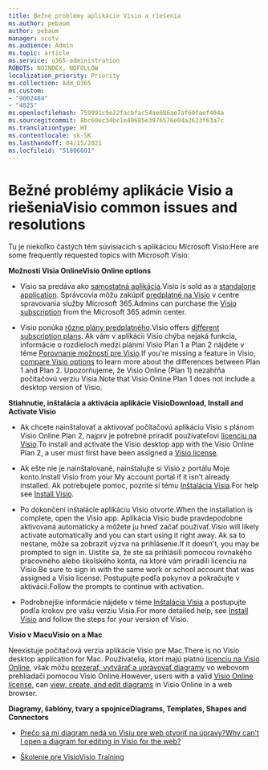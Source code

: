 ```yaml
---
title: Bežné problémy aplikácie Visio a riešenia
ms.author: pebaum
author: pebaum
manager: scotv
ms.audience: Admin
ms.topic: article
ms.service: o365-administration
ROBOTS: NOINDEX, NOFOLLOW
localization_priority: Priority
ms.collection: Adm_O365
ms.custom:
- "9002484"
- "4825"
ms.openlocfilehash: 759991c9e22facbfac54ae686ae7af60faef404a
ms.sourcegitcommit: 8bc60ec34bc1e40685e3976576e04a2623f63a7c
ms.translationtype: HT
ms.contentlocale: sk-SK
ms.lasthandoff: 04/15/2021
ms.locfileid: "51806601"
---
```

# <a name="visio-common-issues-and-resolutions"></a><span data-ttu-id="4d10b-102">Bežné problémy aplikácie Visio a riešenia</span><span class="sxs-lookup"><span data-stu-id="4d10b-102">Visio common issues and resolutions</span></span>

<span data-ttu-id="4d10b-103">Tu je niekoľko častých tém súvisiacich s aplikáciou Microsoft Visio:</span><span class="sxs-lookup"><span data-stu-id="4d10b-103">Here are some frequently requested topics with Microsoft Visio:</span></span>

<span data-ttu-id="4d10b-104">**Možnosti Visia Online**</span><span class="sxs-lookup"><span data-stu-id="4d10b-104">**Visio Online options**</span></span>

- <span data-ttu-id="4d10b-105">Visio sa predáva ako [samostatná aplikácia](https://products.office.com/visio/flowchart-software).</span><span class="sxs-lookup"><span data-stu-id="4d10b-105">Visio is sold as a [standalone application](https://products.office.com/visio/flowchart-software).</span></span> <span data-ttu-id="4d10b-106">Správcovia môžu zakúpiť [predplatné na Visio](https://docs.microsoft.com/alchemyinsights/purchase-visio-subscription) v centre spravovania služby Microsoft 365.</span><span class="sxs-lookup"><span data-stu-id="4d10b-106">Admins can purchase the [Visio subscription](https://docs.microsoft.com/alchemyinsights/purchase-visio-subscription) from the Microsoft 365 admin center.</span></span>

- <span data-ttu-id="4d10b-107">Visio ponúka [rôzne plány predplatného](https://products.office.com/visio/microsoft-visio-plans-and-pricing-compare-visio-options).</span><span class="sxs-lookup"><span data-stu-id="4d10b-107">Visio offers [different subscription plans](https://products.office.com/visio/microsoft-visio-plans-and-pricing-compare-visio-options).</span></span> <span data-ttu-id="4d10b-108">Ak vám v aplikácii Visio chýba nejaká funkcia, informácie o rozdieloch medzi plánmi Visio Plan 1 a Plan 2 nájdete v téme [Porovnanie možností pre Visio](https://products.office.com/visio/microsoft-visio-plans-and-pricing-compare-visio-options).</span><span class="sxs-lookup"><span data-stu-id="4d10b-108">If you're missing a feature in Visio, [compare Visio options](https://products.office.com/visio/microsoft-visio-plans-and-pricing-compare-visio-options) to learn more about the differences between Plan 1 and Plan 2.</span></span>  <span data-ttu-id="4d10b-109">Upozorňujeme, že Visio Online (Plan 1) nezahŕňa počítačovú verziu Visia.</span><span class="sxs-lookup"><span data-stu-id="4d10b-109">Note that Visio Online Plan 1 does not include a desktop version of Visio.</span></span>

<span data-ttu-id="4d10b-110">**Stiahnutie, inštalácia a aktivácia aplikácie Visio**</span><span class="sxs-lookup"><span data-stu-id="4d10b-110">**Download, Install and Activate Visio**</span></span>

- <span data-ttu-id="4d10b-111">Ak chcete nainštalovať a aktivovať počítačovú aplikáciu Visio s plánom Visio Online Plan 2, najprv je potrebné priradiť používateľovi [licenciu na Visio](https://docs.microsoft.com/microsoft-365/admin/add-users/add-users).</span><span class="sxs-lookup"><span data-stu-id="4d10b-111">To install and activate the Visio desktop app with the Visio Online Plan 2, a user must first have been assigned a [Visio license](https://docs.microsoft.com/microsoft-365/admin/add-users/add-users).</span></span>

- <span data-ttu-id="4d10b-112">Ak ešte nie je nainštalované, nainštalujte si Visio z portálu Moje konto.</span><span class="sxs-lookup"><span data-stu-id="4d10b-112">Install Visio from your My account portal if it isn't already installed.</span></span> <span data-ttu-id="4d10b-113">Ak potrebujete pomoc, pozrite si tému [Inštalácia Visia](https://support.office.com/article/f98f21e3-aa02-4827-9167-ddab5b025710).</span><span class="sxs-lookup"><span data-stu-id="4d10b-113">For help see [Install Visio](https://support.office.com/article/f98f21e3-aa02-4827-9167-ddab5b025710).</span></span>

- <span data-ttu-id="4d10b-114">Po dokončení inštalácie aplikáciu Visio otvorte.</span><span class="sxs-lookup"><span data-stu-id="4d10b-114">When the installation is complete, open the Visio app.</span></span> <span data-ttu-id="4d10b-115">Aplikácia Visio bude pravdepodobne aktivovaná automaticky a môžete ju hneď začať používať.</span><span class="sxs-lookup"><span data-stu-id="4d10b-115">Visio will likely activate automatically and you can start using it right away.</span></span> <span data-ttu-id="4d10b-116">Ak sa to nestane, môže sa zobraziť výzva na prihlásenie.</span><span class="sxs-lookup"><span data-stu-id="4d10b-116">If it doesn't, you may be prompted to sign in.</span></span> <span data-ttu-id="4d10b-117">Uistite sa, že ste sa prihlásili pomocou rovnakého pracovného alebo školského konta, na ktoré vám priradili licenciu na Visio.</span><span class="sxs-lookup"><span data-stu-id="4d10b-117">Be sure to sign in with the same work or school account that was assigned a Visio license.</span></span> <span data-ttu-id="4d10b-118">Postupujte podľa pokynov a pokračujte v aktivácii.</span><span class="sxs-lookup"><span data-stu-id="4d10b-118">Follow the prompts to continue with activation.</span></span>

- <span data-ttu-id="4d10b-119">Podrobnejšie informácie nájdete v téme [Inštalácia Visia](https://support.office.com/article/f98f21e3-aa02-4827-9167-ddab5b025710) a postupujte podľa krokov pre vašu verziu Visia.</span><span class="sxs-lookup"><span data-stu-id="4d10b-119">For more detailed help, see [Install Visio](https://support.office.com/article/f98f21e3-aa02-4827-9167-ddab5b025710) and follow the steps for your version of Visio.</span></span>

<span data-ttu-id="4d10b-120">**Visio v Macu**</span><span class="sxs-lookup"><span data-stu-id="4d10b-120">**Visio on a Mac**</span></span>

<span data-ttu-id="4d10b-121">Neexistuje počítačová verzia aplikácie Visio pre Mac.</span><span class="sxs-lookup"><span data-stu-id="4d10b-121">There is no Visio desktop application for Mac.</span></span> <span data-ttu-id="4d10b-122">Používatelia, ktorí majú platnú [licenciu na Visio Online](https://docs.microsoft.com/microsoft-365/admin/add-users/add-users), však môžu [prezerať, vytvárať a upravovať diagramy](https://support.office.com/article/06f04845-91b8-4e8f-881f-a43c970735fc) vo webovom prehliadači pomocou Visio Online.</span><span class="sxs-lookup"><span data-stu-id="4d10b-122">However, users with a valid [Visio Online license](https://docs.microsoft.com/microsoft-365/admin/add-users/add-users), can [view, create, and edit diagrams](https://support.office.com/article/06f04845-91b8-4e8f-881f-a43c970735fc) in Visio Online in a web browser.</span></span>

<span data-ttu-id="4d10b-123">**Diagramy, šablóny, tvary a spojnice**</span><span class="sxs-lookup"><span data-stu-id="4d10b-123">**Diagrams, Templates, Shapes and Connectors**</span></span>

- [<span data-ttu-id="4d10b-124">Prečo sa mi diagram nedá vo Visiu pre web otvoriť na úpravy?</span><span class="sxs-lookup"><span data-stu-id="4d10b-124">Why can't I open a diagram for editing in Visio for the web?</span></span>](https://support.microsoft.com/office/ea4a23d3-21d3-4878-945e-cf1be4140357)

- [<span data-ttu-id="4d10b-125">Školenie pre Visio</span><span class="sxs-lookup"><span data-stu-id="4d10b-125">Visio Training</span></span>](https://support.office.com/article/visio-training-e058bcfa-1d90-4653-afc6-e84d54cf94a6)
